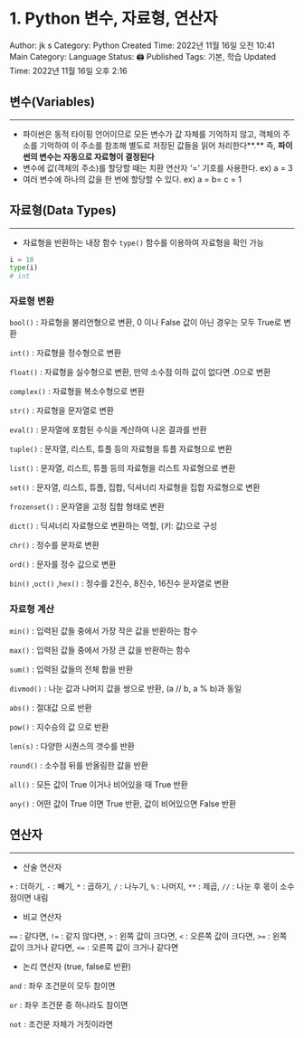 # 1.  Python 변수, 자료형, 연산자

Author: jk s
Category: Python
Created Time: 2022년 11월 16일 오전 10:41
Main Category: Language
Status: 🖨 Published
Tags: 기본, 학습
Updated Time: 2022년 11월 16일 오후 2:16

## 변수(Variables)

---

- 파이썬은 동적 타이핑 언어이므로 모든 변수가 값 자체를 기억하지 않고, 객체의 주소를 기억하여 이 주소를 참조해 별도로 저장된 값들을 읽어 처리한다**.** 즉, **파이썬의 변수는 자동으로 자료형이 결정된다**
- 변수에 값(객체의 주소)를 할당할 때는 치환 연산자 '=' 기호를 사용한다. ex)  a = 3
- 여러 변수에 하나의 값을 한 번에 할당할 수 있다. ex) a = b= c = 1

## 자료형(Data Types)

---

- 자료형을 반환하는 내장 함수 `type()` 함수를 이용하여 자료형을 확인 가능

```python
i = 10
type(i)
# int
```

### 자료형 변환

`bool()` :  자료형을 불리언형으로 변환, 0 이나 False 값이 아닌 경우는 모두 True로 변환

`int()` : 자료형을 정수형으로 변환

`float()` : 자료형을 실수형으로 변환, 만약 소수점 이하 값이 없다면 .0으로 변환

`complex()` : 자료형을 복소수형으로 변환

`str()` : 자료형을 문자열로 변환

`eval()` : 문자열에 포함된 수식을 계산하여 나온 결과를 반환

`tuple()` : 문자열, 리스트, 튜플 등의 자료형을 튜플 자료형으로 변환

`list()` : 문자열, 리스트, 튜플 등의 자료형을 리스트 자료형으로 변환

`set()` : 문자열, 리스트, 튜플, 집합, 딕셔너리 자료형을 집합 자료형으로 변환

`frozenset()` : 문자열을 고정 집합 형태로 변환

`dict()` : 딕셔너리 자료형으로 변환하는 역할, (키: 값)으로 구성

`chr()` : 정수를 문자로 변환

`ord()` : 문자를 정수 값으로 변환

`bin()` ,`oct()` ,`hex()`  : 정수를 2진수, 8진수, 16진수 문자열로 변환

### 자료형 계산

`min()` : 입력된 값들 중에서 가장 작은 값을 반환하는 함수

`max()` : 입력된 값들 중에서 가장 큰 값을 반환하는 함수

`sum()` : 입력된 값들의 전체 합을 반환

`divmod()` : 나눈 값과 나머지 값을 쌍으로 반환, (a // b, a % b)과 동일

`abs()` : 절대값 으로 반환

`pow()` : 지수승의 값 으로 반환

`len(s)` : 다양한 시퀀스의 갯수를 반환

`round()` : 소수점 뒤를 반올림한 값을 반환

`all()` : 모든 값이 True 이거나 비어있을 때 True 반환

`any()` : 어떤 값이 True 이면 True 반환, 값이 비어있으면 False 반환

## 연산자

---

- 산술 연산자

`+` : 더하기, `-` : 빼기, `*` : 곱하기, `/` : 나누기, `%` : 나머지, `**` : 제곱, `//` : 나눈 후 몫이 소수점이면 내림

- 비교 연산자

`==` : 같다면, `!=` : 같지 않다면, `>` : 왼쪽 값이 크다면, `<` : 오른쪽 값이 크다면, `>=` : 왼쪽 값이 크거나 같다면, `<=` : 오른쪽 값이 크거나 같다면

- 논리 연산자 (true, false로 반환)

`and` : 좌우 조건문이 모두 참이면

`or` : 좌우 조건문 중 하나라도 참이면

`not` : 조건문 자체가 거짓이라면
